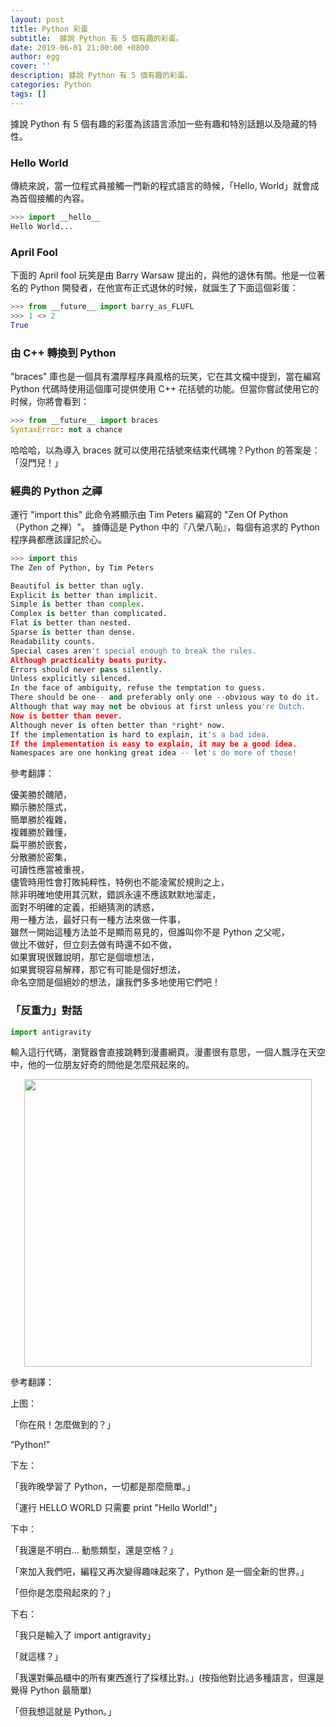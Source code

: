 ```yaml
---
layout: post
title: Python 彩蛋
subtitle:  據說 Python 有 5 個有趣的彩蛋。
date: 2019-06-01 21:00:00 +0800
author: egg
cover: ''
description: 據說 Python 有 5 個有趣的彩蛋。
categories: Python
tags: [] 
---
```


據說 Python 有 5 個有趣的彩蛋為該語言添加一些有趣和特別話題以及隐藏的特性。

### Hello World

傳統來說，當一位程式員接觸一門新的程式語言的時候，「Hello, World」就會成為首個接觸的內容。

```python
>>> import __hello__
Hello World...
```

### April Fool

下面的 April fool 玩笑是由 Barry Warsaw 提出的，與他的退休有關。他是一位著名的 Python 開發者，在他宣布正式退休的时候，就誕生了下面這個彩蛋：

```python
>>> from __future__ import barry_as_FLUFL
>>> 1 <> 2
True
```

### 由 C++ 轉換到 Python
"braces" 庫也是一個具有濃厚程序員風格的玩笑，它在其文檔中提到，當在編寫 Python 代碼時使用這個庫可提供使用 C++ 花括號的功能。但當你嘗試使用它的时候，你將會看到：

```python
>>> from __future__ import braces
SyntaxError: not a chance
```

哈哈哈，以為導入 braces 就可以使用花括號來结束代碼塊？Python 的答案是：「沒門兒！」

### 經典的 Python 之禪

運行 "import this" 此命令將顯示由 Tim Peters 編寫的 "Zen Of Python（Python 之禅）"。
據傳這是 Python 中的『八榮八恥』，每個有追求的 Python 程序員都應該謹記於心。

```python
>>> import this
The Zen of Python, by Tim Peters

Beautiful is better than ugly.
Explicit is better than implicit.
Simple is better than complex.
Complex is better than complicated.
Flat is better than nested.
Sparse is better than dense.
Readability counts.
Special cases aren't special enough to break the rules.
Although practicality beats purity.
Errors should never pass silently.
Unless explicitly silenced.
In the face of ambiguity, refuse the temptation to guess.
There should be one-- and preferably only one --obvious way to do it.
Although that way may not be obvious at first unless you're Dutch.
Now is better than never.
Although never is often better than *right* now.
If the implementation is hard to explain, it's a bad idea.
If the implementation is easy to explain, it may be a good idea.
Namespaces are one honking great idea -- let's do more of those!
```

參考翻譯：

優美勝於醜陋，<br />
顯示勝於隱式，<br />
簡單勝於複雜，<br />
複雜勝於難懂，<br />
扁平勝於嵌套，<br />
分散勝於密集，<br />
可讀性應當被重視，<br />
儘管時用性會打敗純粹性，特例也不能凌駕於規則之上，<br />
除非明確地使用其沉默，錯誤永遠不應該默默地溜走，<br />
面對不明確的定義，拒絕猜測的誘惑，<br />
用一種方法，最好只有一種方法來做一件事，<br />
雖然一開始這種方法並不是顯而易見的，但誰叫你不是 Python 之父呢，<br />
做比不做好，但立刻去做有時還不如不做，<br />
如果實現很難說明，那它是個壞想法，<br />
如果實現容易解釋，那它有可能是個好想法，<br />
命名空間是個絕妙的想法，讓我們多多地使用它們吧！



### 「反重力」對話

```python
import antigravity
```

輸入這行代碼，瀏覽器會直接跳轉到漫畫網頁。漫畫很有意思，一個人飄浮在天空中，他的一位朋友好奇的問他是怎麼飛起來的。

<img src="/coding/assets/img/2019/python.png" style="display:block;margin:auto;width:460px" />

參考翻譯：

上图：

「你在飛！怎麼做到的？」

“Python!”

下左：

「我昨晚學習了 Python，一切都是那麼簡單。」

「運行 HELLO WORLD 只需要 print "Hello World!"」

下中：

「我還是不明白... 動態類型，還是空格？」

「來加入我們吧，編程又再次變得趣味起來了，Python 是一個全新的世界。」

「但你是怎麼飛起來的？」

下右：

「我只是輸入了 import antigravity」

「就這樣？」

「我還對藥品櫃中的所有東西進行了採樣比對。」(按指他對比過多種語言，但還是覺得 Python 最簡單)

「但我想這就是 Python。」
